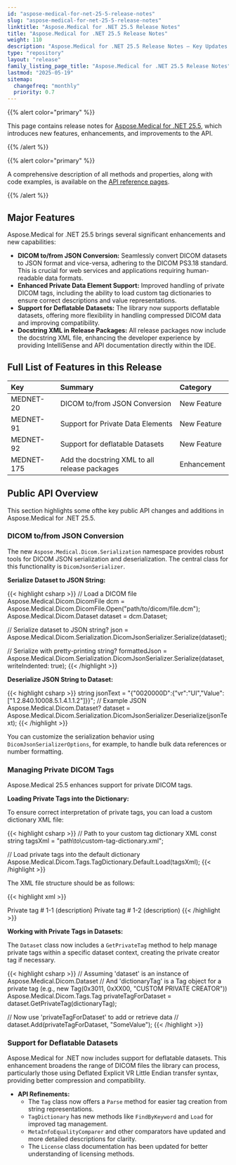 ```yaml
---
id: "aspose-medical-for-net-25-5-release-notes"
slug: "aspose-medical-for-net-25-5-release-notes"
linktitle: "Aspose.Medical for .NET 25.5 Release Notes"
title: "Aspose.Medical for .NET 25.5 Release Notes"
weight: 110 
description: "Aspose.Medical for .NET 25.5 Release Notes – Key Updates and New Features in May 2025"
type: "repository"
layout: "release"
family_listing_page_title: "Aspose.Medical for .NET 25.5 Release Notes"
lastmod: "2025-05-19" 
sitemap:
  changefreq: "monthly"
  priority: 0.7
---
```


{{% alert color="primary" %}}

This page contains release notes for [Aspose.Medical for .NET 25.5](https://www.nuget.org/packages/Aspose.Medical/25.5.0), which introduces new features, enhancements, and improvements to the API.

{{% /alert %}}


{{% alert color="primary" %}}

A comprehensive description of all methods and properties, along with code examples, is available on the [API reference pages](https://reference.aspose.com/medical/net/). 

{{% /alert %}}

## Major Features

Aspose.Medical for .NET 25.5 brings several significant enhancements and new capabilities:

- **DICOM to/from JSON Conversion:** Seamlessly convert DICOM datasets to JSON format and vice-versa, adhering to the DICOM PS3.18 standard. This is crucial for web services and applications requiring human-readable data formats.
- **Enhanced Private Data Element Support:** Improved handling of private DICOM tags, including the ability to load custom tag dictionaries to ensure correct descriptions and value representations.
- **Support for Deflatable Datasets:** The library now supports deflatable datasets, offering more flexibility in handling compressed DICOM data and improving compatibility.
- **Docstring XML in Release Packages:** All release packages now include the docstring XML file, enhancing the developer experience by providing IntelliSense and API documentation directly within the IDE.

## Full List of Features in this Release

|Key|Summary|Category|
| :- | :- | :- |
|MEDNET-20|DICOM to/from JSON Conversion|New Feature|
|MEDNET-91|Support for Private Data Elements|New Feature|
|MEDNET-92|Support for deflatable Datasets|New Feature|
|MEDNET-175|Add the docstring XML to all release packages|Enhancement|

## Public API Overview

This section highlights some ofthe key public API changes and additions in Aspose.Medical for .NET 25.5.

### DICOM to/from JSON Conversion

The new `Aspose.Medical.Dicom.Serialization` namespace provides robust tools for DICOM JSON serialization and deserialization. The central class for this functionality is `DicomJsonSerializer`.

**Serialize Dataset to JSON String:**

{{< highlight csharp >}}
// Load a DICOM file
Aspose.Medical.Dicom.DicomFile dcm = Aspose.Medical.Dicom.DicomFile.Open("path/to/dicom/file.dcm");
Aspose.Medical.Dicom.Dataset dataset = dcm.Dataset; 

// Serialize dataset to JSON
string? json = Aspose.Medical.Dicom.Serialization.DicomJsonSerializer.Serialize(dataset); 

// Serialize with pretty-printing
string? formattedJson = Aspose.Medical.Dicom.Serialization.DicomJsonSerializer.Serialize(dataset, writeIndented: true); 
{{< /highlight >}}

**Deserialize JSON String to Dataset:**

{{< highlight csharp >}}
string jsonText = "{\"0020000D\":{\"vr\":\"UI\",\"Value\":[\"1.2.840.10008.5.1.4.1.1.2\"]}}"; // Example JSON
Aspose.Medical.Dicom.Dataset? dataset = Aspose.Medical.Dicom.Serialization.DicomJsonSerializer.Deserialize(jsonText); 
{{< /highlight >}}

You can customize the serialization behavior using `DicomJsonSerializerOptions`, for example, to handle bulk data references or number formatting.

### Managing Private DICOM Tags

Aspose.Medical 25.5 enhances support for private DICOM tags.

**Loading Private Tags into the Dictionary:**

To ensure correct interpretation of private tags, you can load a custom dictionary XML file:

{{< highlight csharp >}}
// Path to your custom tag dictionary XML
const string tagsXml = "path\\to\\custom-tag-dictionary.xml";

// Load private tags into the default dictionary
Aspose.Medical.Dicom.Tags.TagDictionary.Default.Load(tagsXml); 
{{< /highlight >}}

The XML file structure should be as follows:

{{< highlight xml >}}
<?xml version="1.0" encoding="UTF-8"?>
<dictionaries>
  <dictionary creator="CUSTOM PRIVATE CREATOR">
    <tag group="3011" element="xx00" vr="SL" vm="1">Private tag # 1-1 (description)</tag>
    <tag group="3011" element="xx01" vr="FD" vm="2">Private tag # 1-2 (description)</tag>
  </dictionary>
  </dictionaries>
{{< /highlight >}}

**Working with Private Tags in Datasets:**

The `Dataset` class now includes a `GetPrivateTag` method to help manage private tags within a specific dataset context, creating the private creator tag if necessary.

{{< highlight csharp >}}
// Assuming 'dataset' is an instance of Aspose.Medical.Dicom.Dataset
// And 'dictionaryTag' is a Tag object for a private tag (e.g., new Tag(0x3011, 0xXX00, "CUSTOM PRIVATE CREATOR"))
Aspose.Medical.Dicom.Tags.Tag privateTagForDataset = dataset.GetPrivateTag(dictionaryTag); 

// Now use 'privateTagForDataset' to add or retrieve data
// dataset.Add(privateTagForDataset, "SomeValue");
{{< /highlight >}}

### Support for Deflatable Datasets

Aspose.Medical for .NET now includes support for deflatable datasets. This enhancement broadens the range of DICOM files the library can process, particularly those using Deflated Explicit VR Little Endian transfer syntax, providing better compression and compatibility.

- **API Refinements:**
    - The `Tag` class now offers a `Parse` method for easier tag creation from string representations.
    - `TagDictionary` has new methods like `FindByKeyword` and `Load` for improved tag management.
    - `MetaInfoEqualityComparer` and other comparators have updated and more detailed descriptions for clarity.
    - The `License` class documentation has been updated for better understanding of licensing methods.